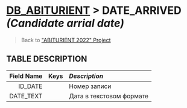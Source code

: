 # [DB_ABITURIENT](../db_abiturient_2022.md) > DATE_ARRIVED *(Candidate arrial date)*

> Back to ["ABITURIENT 2022" Project](../../../../README.md)

## **TABLE DESCRIPTION**

| **Field Name** |  Keys   | *Description*            |
|---------------:|:-------:|:-------------------------|
|        ID_DATE |         | Номер записи             |
|      DATE_TEXT |         | Дата в текстовом формате |
